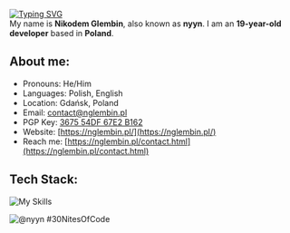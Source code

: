 <a href="https://git.io/typing-svg"><img align="center" src="https://readme-typing-svg.herokuapp.com?font=Fira+Code&pause=1000&random=false&width=435&lines=Hello!+I'm+Nikodem." alt="Typing SVG" /></a> <br>
My name is **Nikodem Glembin**, also known as **nyyn**.
I am an **19-year-old developer** based in **Poland**.

<h2 align="left">About me:</h2>

- Pronouns: He/Him
- Languages: Polish, English
- Location: Gdańsk, Poland
- Email: [contact@nglembin.pl](mailto:contact@nglembin.pl)
- PGP Key: [3675 54DF 67E2 B162](https://keybase.io/nyyn666)
- Website: [https://nglembin.pl/](https://nglembin.pl/)
- Reach me: [https://nglembin.pl/contact.html](https://nglembin.pl/contact.html)

<h2 align="left">Tech Stack:</h2>

![My Skills](https://skillicons.dev/icons?i=html,css,bootstrap,js,github,git,lua,typescript,py,ps,php,mysql,cloudflare,netlify)

![@nyyn #30NitesOfCode](https://www.codedex.io/api/petStatus?user=nyyn)
